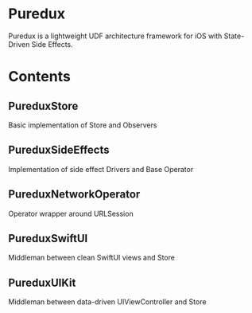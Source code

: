 # Puredux

Puredux is a lightweight UDF architecture framework for iOS with State-Driven Side Effects.

# Contents

## PureduxStore

Basic implementation of Store and Observers

## PureduxSideEffects 

Implementation of side effect Drivers and Base Operator

## PureduxNetworkOperator

Operator wrapper around URLSession

## PureduxSwiftUI

Middleman between clean SwiftUI views and Store

## PureduxUIKit 

Middleman between data-driven UIViewController and Store
